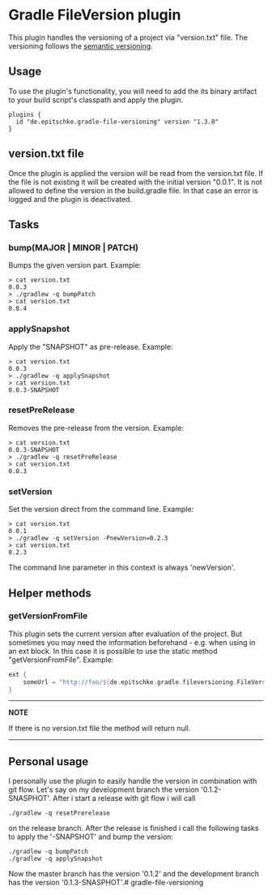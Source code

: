 # Gradle FileVersion plugin

This plugin handles the versioning of a project via "version.txt" file.
The versioning follows the [semantic versioning](https://semver.org/).

## Usage

To use the plugin's functionality, you will need to add the its binary artifact to your build script's classpath and apply the plugin.

```
plugins {
  id "de.epitschke.gradle-file-versioning" version "1.3.0"
}
```

## version.txt file

Once the plugin is applied the version will be read from the version.txt file.
If the file is not existing it will be created with the initial version "0.0.1".
It is not allowed to define the version in the build.gradle file.
In that case an error is logged and the plugin is deactivated.

## Tasks

### bump(MAJOR | MINOR | PATCH)

Bumps the given version part. Example:

```
> cat version.txt
0.0.3
> ./gradlew -q bumpPatch
> cat version.txt
0.0.4
```

### applySnapshot

Apply the "SNAPSHOT" as pre-release. Example:

```
> cat version.txt
0.0.3
> ./gradlew -q applySnapshot
> cat version.txt
0.0.3-SNAPSHOT
```

### resetPreRelease
 
Removes the pre-release from the version. Example:

```
> cat version.txt
0.0.3-SNAPSHOT
> ./gradlew -q resetPreRelease
> cat version.txt
0.0.3
```

### setVersion

Set the version direct from the command line. Example:

```
> cat version.txt
0.0.1
> ./gradlew -q setVersion -PnewVersion=0.2.3
> cat version.txt
0.2.3
```

The command line parameter in this context is always 'newVersion'.

## Helper methods

### getVersionFromFile

This plugin sets the current version after evaluation of the project.
But sometimes you may need the information beforehand - e.g. when using in an ext block.
In this case it is possible to use the static method "getVersionFromFile".
Example:

```groovy
ext {
	someUrl = "http://foo/${de.epitschke.gradle.fileversioning.FileVersioningPlugin.getVersionFromFile().endsWith('SNAPSHOT') ? "snapshot" : "release"}"
}
```

---
**NOTE**

If there is no version.txt file the method will return null.

---

## Personal usage

I personally use the plugin to easily handle the version in combination with git flow.
Let's say on my development branch the version '0.1.2-SNASPHOT'.
After i start a release with git flow i will call 

```
./gradlew -q resetPrerelease
```

on the release branch.
After the release is finished i call the following tasks to apply the '-SNAPSHOT' and bump the version:

```
./gradlew -q bumpPatch
./gradlew -q applySnapshot
```

Now the master branch has the version '0.1.2' and the development branch has the version '0.1.3-SNASPHOT'.# gradle-file-versioning
